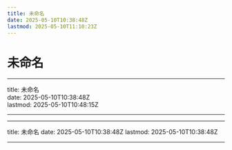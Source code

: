 ```yaml
---
title: 未命名
date: 2025-05-10T10:38:48Z
lastmod: 2025-05-10T11:10:23Z
---
```


# 未命名

---

title: 未命名  
date: 2025-05-10T10:38:48Z  
lastmod: 2025-05-10T10:48:15Z

---

---

title: 未命名
date: 2025-05-10T10:38:48Z
lastmod: 2025-05-10T10:38:48Z

---

‍

